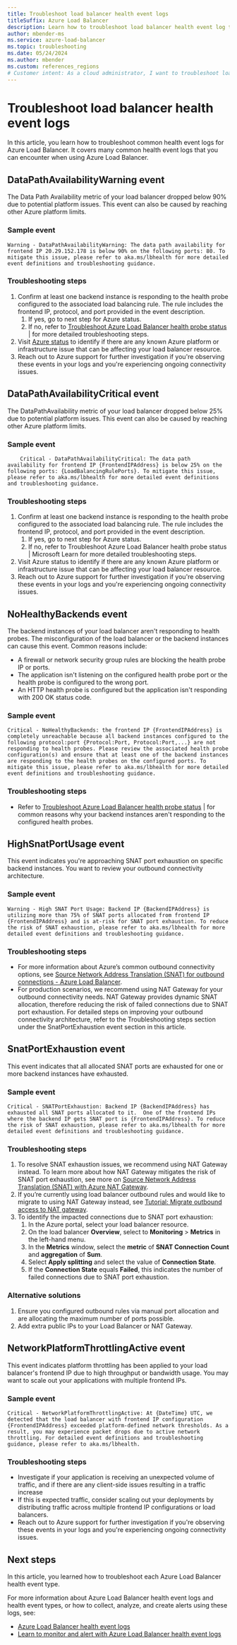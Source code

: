 ```yaml
---
title: Troubleshoot load balancer health event logs
titleSuffix: Azure Load Balancer
description: Learn how to troubleshoot load balancer health event log types.
author: mbender-ms
ms.service: azure-load-balancer
ms.topic: troubleshooting
ms.date: 05/24/2024
ms.author: mbender
ms.custom: references_regions
# Customer intent: As a cloud administrator, I want to troubleshoot load balancer health event logs so that I can ensure my application remains available and operates efficiently without connectivity issues.
---
```


# Troubleshoot load balancer health event logs

In this article, you learn how to troubleshoot common health event logs for Azure Load Balancer. It covers many common health event logs that you can encounter when using Azure Load Balancer.

## DataPathAvailabilityWarning event

The Data Path Availability metric of your load balancer dropped below 90% due to potential platform issues. This event can also be caused by reaching other Azure platform limits.

### Sample event

```plaintext
Warning - DataPathAvailabilityWarning: The data path availability for frontend IP 20.29.152.178 is below 90% on the following ports: 80. To mitigate this issue, please refer to aka.ms/lbhealth for more detailed event definitions and troubleshooting guidance.
```

### Troubleshooting steps
1. Confirm at least one backend instance is responding to the health probe configured to the associated load balancing rule.  The rule includes the frontend IP, protocol, and port provided in the event description.
   1. If yes, go to next step for Azure status.
   2. If no, refer to [Troubleshoot Azure Load Balancer health probe status](load-balancer-troubleshoot-health-probe-status.md) | for more detailed troubleshooting steps.
1. Visit [Azure status](https://azure.status.microsoft/en-us/status) to identify if there are any known Azure platform or infrastructure issue that can be affecting your load balancer resource.
2. Reach out to Azure support for further investigation if you're observing these events in your logs and you're experiencing ongoing connectivity issues.

## DataPathAvailabilityCritical event

The DataPathAvailability metric of your load balancer dropped below 25% due to potential platform issues. This event can also be caused by reaching other Azure platform limits.

### Sample event
    
```plaintext
    Critical - DataPathAvailabilityCritical: The data path availability for frontend IP {FrontendIPAddress} is below 25% on the following ports: {LoadBalancingRulePorts}. To mitigate this issue, please refer to aka.ms/lbhealth for more detailed event definitions and troubleshooting guidance.
```

### Troubleshooting steps

1. Confirm at least one backend instance is responding to the health probe configured to the associated load balancing rule. The rule includes the frontend IP, protocol, and port provided in the event description.
   1. If yes, go to next step for Azure status.
   2. If no, refer to Troubleshoot Azure Load Balancer health probe status | Microsoft Learn for more detailed troubleshooting steps.
2.	Visit Azure status to identify if there are any known Azure platform or infrastructure issue that can be affecting your load balancer resource. 
3.	Reach out to Azure support for further investigation if you're observing these events in your logs and you're experiencing ongoing connectivity issues.

## NoHealthyBackends event
The backend instances of your load balancer aren't responding to health probes. The misconfiguration of the load balancer or the backend instances can cause this event. Common reasons include:
- A firewall or network security group rules are blocking the health probe IP or ports.
- The application isn't listening on the configured health probe port or the health probe is configured to the wrong port.
- An HTTP health probe is configured but the application isn't responding with 200 OK status code.

### Sample event

```plaintext
Critical - NoHealthyBackends: the frontend IP {FrontendIPAddress} is completely unreachable because all backend instances configured to the following protocol:port {Protocol:Port, Protocol:Port,...} are not responding to health probes. Please review the associated health probe configuration(s) and ensure that at least one of the backend instances are responding to the health probes on the configured ports. To mitigate this issue, please refer to aka.ms/lbhealth for more detailed event definitions and troubleshooting guidance.
```

### Troubleshooting steps
- Refer to [Troubleshoot Azure Load Balancer health probe status](load-balancer-troubleshoot-health-probe-status.md) | for common reasons why your backend instances aren't responding to the configured health probes.

## HighSnatPortUsage event
This event indicates you're approaching SNAT port exhaustion on specific backend instances. You want to review your outbound connectivity architecture.

### Sample event

```plaintext
Warning - High SNAT Port Usage: Backend IP {BackendIPAddress} is utilizing more than 75% of SNAT ports allocated from frontend IP {FrontendIPAddress} and is at-risk for SNAT port exhaustion. To reduce the risk of SNAT exhaustion, please refer to aka.ms/lbhealth for more detailed event definitions and troubleshooting guidance.
```
### Troubleshooting steps
- For more information about Azure’s common outbound connectivity options, see [Source Network Address Translation (SNAT) for outbound connections - Azure Load Balancer](./load-balancer-outbound-connections.md).
- For production scenarios, we recommend using NAT Gateway for your outbound connectivity needs. NAT Gateway provides dynamic SNAT allocation, therefore reducing the risk of failed connections due to SNAT port exhaustion. For detailed steps on improving your outbound connectivity architecture, refer to the Troubleshooting steps section under the SnatPortExhaustion event section in this article.

## SnatPortExhaustion event
This event indicates that all allocated SNAT ports are exhausted for one or more backend instances have exhausted. 

### Sample event

```plaintext
Critical - SNATPortExhaustion: Backend IP {BackendIPAddress} has exhausted all SNAT ports allocated to it.  One of the frontend IPs where the backend IP gets SNAT port is {FrontendIPAddress}. To reduce the risk of SNAT exhaustion, please refer to aka.ms/lbhealth for more detailed event definitions and troubleshooting guidance.
```

### Troubleshooting steps

1. To resolve SNAT exhaustion issues, we recommend using NAT Gateway instead. To learn more about how NAT Gateway mitigates the risk of SNAT port exhaustion, see more on [Source Network Address Translation (SNAT) with Azure NAT Gateway](../nat-gateway/nat-gateway-snat.md).
2. If you’re currently using load balancer outbound rules and would like to migrate to using NAT Gateway instead, see [Tutorial: Migrate outbound access to NAT gateway](../nat-gateway/tutorial-migrate-outbound-nat.md).
3. To identify the impacted connections due to SNAT port exhaustion:
    1. In the Azure portal, select your load balancer resource.
    2. On the load balancer **Overview**, select to **Monitoring** > **Metrics** in the left-hand menu.
    3. In the **Metrics** window, select the **metric** of **SNAT Connection Count** and **aggregation** of **Sum**.
    4. Select **Apply splitting** and select the value of **Connection State**.
    5. If the **Connection State** equals **Failed**, this indicates the number of failed connections due to SNAT port exhaustion.
 
### Alternative solutions
1.	Ensure you configured outbound rules via manual port allocation and are allocating the maximum number of ports possible.
2.	Add extra public IPs to your Load Balancer or NAT Gateway.

## NetworkPlatformThrottlingActive event
This event indicates platform throttling has been applied to your load balancer's frontend IP due to high throughput or bandwidth usage. You may want to scale out your applications with multiple frontend IPs.

### Sample event

```plaintext
Critical - NetworkPlatformThrottlingActive: At {DateTime} UTC, we detected that the load balancer with frontend IP configuration {FrontendIPAddress} exceeded platform-defined network thresholds. As a result, you may experience packet drops due to active network throttling. For detailed event definitions and troubleshooting guidance, please refer to aka.ms/lbhealth.
```

### Troubleshooting steps
- Investigate if your application is receiving an unexpected volume of traffic, and if there are any client-side issues resulting in a traffic increase
- If this is expected traffic, consider scaling out your deployments by distributing traffic across multiple frontend IP configurations or load balancers.
- Reach out to Azure support for further investigation if you're observing these events in your logs and you're experiencing ongoing connectivity issues.


## Next steps
In this article, you learned how to troubleshoot each Azure Load Balancer health event type.

For more information about Azure Load Balancer health event logs and health event types, or how to collect, analyze, and create alerts using these logs, see:

- [Azure Load Balancer health event logs](load-balancer-health-event-logs.md)
- [Learn to monitor and alert with Azure Load Balancer health event logs](load-balancer-monitor-alert-health-event-logs.md)
